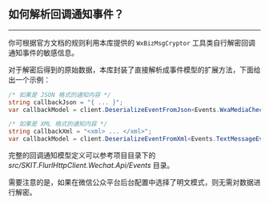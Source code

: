 ﻿## 如何解析回调通知事件？

---

你可根据官方文档的规则利用本库提供的 `WxBizMsgCryptor` 工具类自行解密回调通知事件的敏感信息。

对于解密后得到的原始数据，本库封装了直接解析成事件模型的扩展方法，下面给出一个示例：

```csharp
/* 如果是 JSON 格式的通知内容 */
string callbackJson = "{ ... }";
var callbackModel = client.DeserializeEventFromJson<Events.WxaMediaCheckEvent>(callbackJson);

/* 如果是 XML 格式的通知内容 */
string callbackXml = "<xml> ... </xml>";
var callbackModel = client.DeserializeEventFromXml<Events.TextMessageEvent>(callbackXml);
```

完整的回调通知模型定义可以参考项目目录下的 _src/SKIT.FlurlHttpClient.Wechat.Api/Events_ 目录。

需要注意的是，如果在微信公众平台后台配置中选择了明文模式，则无需对数据进行解密。
